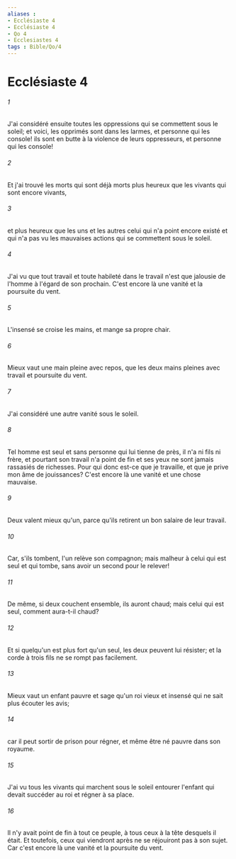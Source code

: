 ```yaml
---
aliases : 
- Ecclésiaste 4
- Ecclésiaste 4
- Qo 4
- Ecclesiastes 4
tags : Bible/Qo/4
---
```


# Ecclésiaste 4

###### 1
J'ai considéré ensuite toutes les oppressions qui se commettent sous le soleil; et voici, les opprimés sont dans les larmes, et personne qui les console! ils sont en butte à la violence de leurs oppresseurs, et personne qui les console!
###### 2
Et j'ai trouvé les morts qui sont déjà morts plus heureux que les vivants qui sont encore vivants,
###### 3
et plus heureux que les uns et les autres celui qui n'a point encore existé et qui n'a pas vu les mauvaises actions qui se commettent sous le soleil.
###### 4
J'ai vu que tout travail et toute habileté dans le travail n'est que jalousie de l'homme à l'égard de son prochain. C'est encore là une vanité et la poursuite du vent.
###### 5
L'insensé se croise les mains, et mange sa propre chair.
###### 6
Mieux vaut une main pleine avec repos, que les deux mains pleines avec travail et poursuite du vent.
###### 7
J'ai considéré une autre vanité sous le soleil.
###### 8
Tel homme est seul et sans personne qui lui tienne de près, il n'a ni fils ni frère, et pourtant son travail n'a point de fin et ses yeux ne sont jamais rassasiés de richesses. Pour qui donc est-ce que je travaille, et que je prive mon âme de jouissances? C'est encore là une vanité et une chose mauvaise.
###### 9
Deux valent mieux qu'un, parce qu'ils retirent un bon salaire de leur travail.
###### 10
Car, s'ils tombent, l'un relève son compagnon; mais malheur à celui qui est seul et qui tombe, sans avoir un second pour le relever!
###### 11
De même, si deux couchent ensemble, ils auront chaud; mais celui qui est seul, comment aura-t-il chaud?
###### 12
Et si quelqu'un est plus fort qu'un seul, les deux peuvent lui résister; et la corde à trois fils ne se rompt pas facilement.
###### 13
Mieux vaut un enfant pauvre et sage qu'un roi vieux et insensé qui ne sait plus écouter les avis;
###### 14
car il peut sortir de prison pour régner, et même être né pauvre dans son royaume.
###### 15
J'ai vu tous les vivants qui marchent sous le soleil entourer l'enfant qui devait succéder au roi et régner à sa place.
###### 16
Il n'y avait point de fin à tout ce peuple, à tous ceux à la tête desquels il était. Et toutefois, ceux qui viendront après ne se réjouiront pas à son sujet. Car c'est encore là une vanité et la poursuite du vent.
